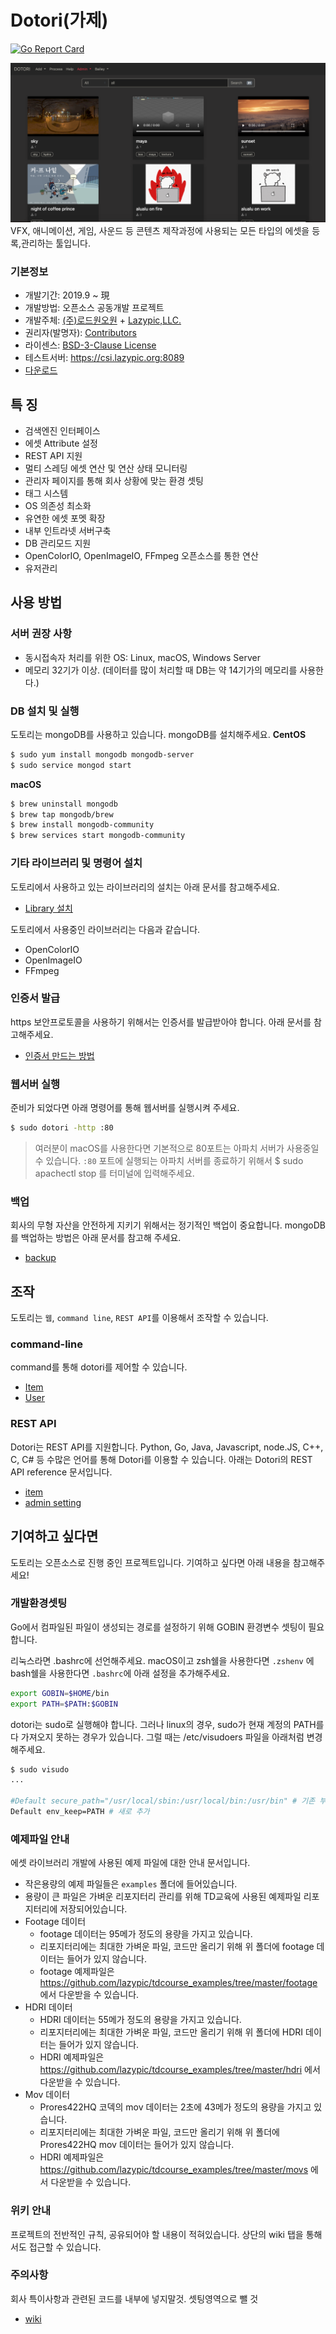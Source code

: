 # Dotori(가제)

[![Go Report Card](https://goreportcard.com/badge/github.com/rd101/dotori)](https://goreportcard.com/report/github.com/rd101/dotori)

![screenshot](documents/screenshot.png)
VFX, 애니메이션, 게임, 사운드 등 콘텐츠 제작과정에 사용되는 모든 타입의 에셋을 등록,관리하는 툴입니다.

### 기본정보
- 개발기간: 2019.9 ~ 現
- 개발방법: 오픈소스 공동개발 프로젝트
- 개발주체: [(주)로드원오원](https://rd101.co.kr) + [Lazypic,LLC.](https://lazypic.org)
- 권리자(발명자): [Contributors](https://github.com/RD101/dotori/graphs/contributors)
- 라이센스: [BSD-3-Clause License](https://github.com/RD101/dotori/blob/master/LICENSE)
- 테스트서버: https://csi.lazypic.org:8089
- [다운로드](https://github.com/RD101/dotori/releases)

## 특 징
- 검색엔진 인터페이스
- 에셋 Attribute 설정
- REST API 지원
- 멀티 스레딩 에셋 연산 및 연산 상태 모니터링
- 관리자 페이지를 통해 회사 상황에 맞는 환경 셋팅
- 태그 시스템
- OS 의존성 최소화
- 유연한 에셋 포멧 확장
- 내부 인트라넷 서버구축
- DB 관리모드 지원
- OpenColorIO, OpenImageIO, FFmpeg 오픈소스를 통한 연산
- 유저관리

## 사용 방법
### 서버 권장 사항
- 동시접속자 처리를 위한 OS: Linux, macOS, Windows Server
- 메모리 32기가 이상. (데이터를 많이 처리할 때 DB는 약 14기가의 메모리를 사용한다.)
### DB 설치 및 실행
도토리는 mongoDB를 사용하고 있습니다. mongoDB를 설치해주세요.
**CentOS**
```bash
$ sudo yum install mongodb mongodb-server
$ sudo service mongod start
```

**macOS**
```bash
$ brew uninstall mongodb
$ brew tap mongodb/brew
$ brew install mongodb-community
$ brew services start mongodb-community
```

### 기타 라이브러리 및 명령어 설치
도토리에서 사용하고 있는 라이브러리의 설치는 아래 문서를 참고해주세요.
- [Library 설치](documents/setlibrary.md)

도토리에서 사용중인 라이브러리는 다음과 같습니다.
- OpenColorIO
- OpenImageIO
- FFmpeg

### 인증서 발급
https 보안프로토콜을 사용하기 위해서는 인증서를 발급받아야 합니다. 아래 문서를 참고해주세요.
- [인증서 만드는 방법](documents/how_to_make_certification.md)

### 웹서버 실행
준비가 되었다면 아래 명령어를 통해 웹서버를 실행시켜 주세요.
```bash
$ sudo dotori -http :80
```
> 여러분이 macOS를 사용한다면 기본적으로 80포트는 아파치 서버가 사용중일 수 있습니다. `:80` 포트에 실행되는 아파치 서버를 종료하기 위해서 $ sudo apachectl stop 를 터미널에 입력해주세요.

### 백업
회사의 무형 자산을 안전하게 지키기 위해서는 정기적인 백업이 중요합니다.
mongoDB를 백업하는 방법은 아래 문서를 참고해 주세요.
- [backup](documents/backup.md)

## 조작
도토리는 `웹`, `command line`, `REST API`를 이용해서 조작할 수 있습니다.

### command-line
command를 통해 dotori를 제어할 수 있습니다.
- [Item](documents/command_item.md)
- [User](documents/command_user.md)

### REST API
Dotori는 REST API를 지원합니다. Python, Go, Java, Javascript, node.JS, C++, C, C# 등 수많은 언어를 통해 Dotori를 이용할 수 있습니다.
아래는 Dotori의  REST API reference 문서입니다.
- [item](documents/restapi_item.md)
- [admin setting](documents/restapi_adminsetting.md)

## 기여하고 싶다면
도토리는 오픈소스로 진행 중인 프로젝트입니다. 기여하고 싶다면 아래 내용을 참고해주세요!

### 개발환경셋팅
Go에서 컴파일된 파일이 생성되는 경로를 설정하기 위해 GOBIN 환경변수 셋팅이 필요합니다.

리눅스라면 .bashrc에 선언해주세요.
macOS이고 zsh쉘을 사용한다면 `.zshenv` 에 bash쉘을 사용한다면 `.bashrc`에 아래 설정을 추가해주세요.

```bash
export GOBIN=$HOME/bin
export PATH=$PATH:$GOBIN
```

dotori는 sudo로 실행해야 합니다. 그러나 linux의 경우, sudo가 현재 계정의 PATH를 다 가져오지 못하는 경우가 있습니다. 그럴 때는 /etc/visudoers 파일을 아래처럼 변경해주세요.

```bash
$ sudo visudo
...

#Default secure_path="/usr/local/sbin:/usr/local/bin:/usr/bin" # 기존 부분 주석 처리
Default env_keep=PATH # 새로 추가
```

### 예제파일 안내
에셋 라이브러리 개발에 사용된 예제 파일에 대한 안내 문서입니다.
- 작은용량의 예제 파일들은 `examples` 폴더에 들어있습니다.
- 용량이 큰 파일은 가벼운 리포지터리 관리를 위해 TD교육에 사용된 예제파일 리포지터리에 저장되어있습니다.
- Footage 데이터
    - footage 데이터는 95메가 정도의 용량을 가지고 있습니다.
    - 리포지터리에는 최대한 가벼운 파일, 코드만 올리기 위해 위 폴더에 footage 데이터는 들어가 있지 않습니다.
    - footage 예제파일은 https://github.com/lazypic/tdcourse_examples/tree/master/footage 에서 다운받을 수 있습니다.
- HDRI 데이터
    - HDRI 데이터는 55메가 정도의 용량을 가지고 있습니다.
    - 리포지터리에는 최대한 가벼운 파일, 코드만 올리기 위해 위 폴더에 HDRI 데이터는 들어가 있지 않습니다.
    - HDRI 예제파일은 https://github.com/lazypic/tdcourse_examples/tree/master/hdri 에서 다운받을 수 있습니다.
- Mov 데이터
    - Prores422HQ 코덱의 mov 데이터는 2초에 43메가 정도의 용량을 가지고 있습니다.
    - 리포지터리에는 최대한 가벼운 파일, 코드만 올리기 위해 위 폴더에 Prores422HQ mov 데이터는 들어가 있지 않습니다.
    - HDRI 예제파일은 https://github.com/lazypic/tdcourse_examples/tree/master/movs 에서 다운받을 수 있습니다.

### 위키 안내
프로젝트의 전반적인 규칙, 공유되어야 할 내용이 적혀있습니다.
상단의 wiki 탭을 통해서도 접근할 수 있습니다.

### 주의사항
회사 특이사항과 관련된 코드를 내부에 넣지말것. 셋팅영역으로 뺄 것
- [wiki](https://github.com/RD101/dotori/wiki)